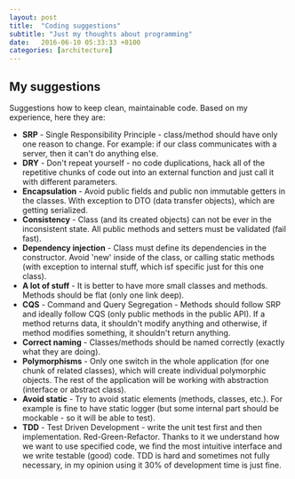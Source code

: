 ```yaml
---
layout: post
title:  "Coding suggestions"
subtitle: "Just my thoughts about programming"
date:   2016-06-10 05:33:33 +0100
categories: [architecture]
---
```


## My suggestions

Suggestions how to keep clean, maintainable code. Based on my experience, here they are:

* **SRP** - Single Responsibility Principle - class/method should have only one reason to change. For example: if our class communicates with a server, ​​then it can't do anything else. 
* **DRY** - Don't repeat yourself - ​​no code duplications, hack all of the repetitive chunks of code out into an external function and just call it with different parameters. ​
* **Encapsulation** - Avoid public fields and public non immutable getters in the classes. With exception to DTO (data transfer objects), which are getting serialized. 
* **Consistency** - Class (and its created objects) can not be ever in the inconsistent state. All public methods and setters must be validated (fail fast). 
* **Dependency injection** - Class must define its dependencies in the constructor. Avoid 'new' inside of the class, or calling static methods (with exception to internal stuff, which isf specific just for this one class). 
* **A lot of stuff** - It is better to have more small classes and methods. Methods should be flat (only one link deep). 
* **CQS** - Command and Query Segregation - Methods should follow SRP and ideally follow CQS (only public methods in the public API). If a method returns data, it shouldn't modify anything and otherwise, if method modifies something, it shouldn't return anything.​
* **Correct naming** - Classes/methods should be named correctly (exactly what they are doing). 
* **Polymorphisms** - Only one switch in the whole application (for one chunk of related classes), which will create individual polymorphic objects. The rest of the application will be working with abstraction (interface or abstract class). 
* **Avoid static** - Try to avoid static elements (methods, classes, etc.). For example is fine to have static logger (but some internal part should be mockable - so it will be able to test). 
* **TDD** - Test Driven Development - write the unit test first and then implementation. Red-Green-Refactor. Thanks to it we understand how we want to use specified code, we find the most intuitive interface and we write testable (good) code. TDD is hard and sometimes not fully necessary, in my opinion using it 30% of development time is just fine.

